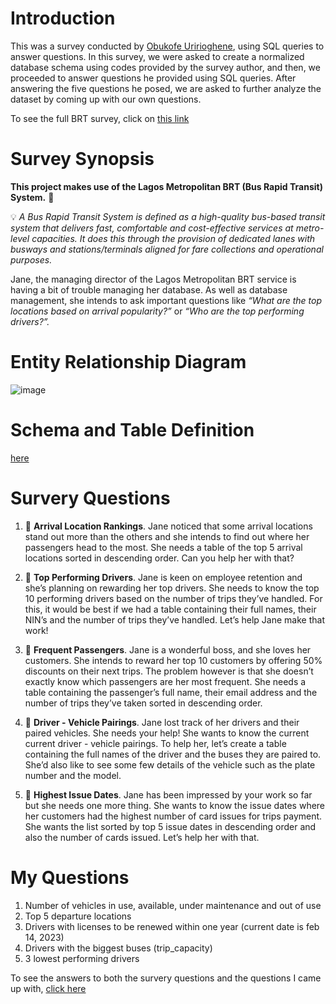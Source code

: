 # Introduction
This was a survey conducted by [Obukofe Uririoghene](https://github.com/JosephObukofe), using SQL queries to answer questions.
In this survey, we were asked to create a normalized database schema using codes provided by the survey author, and then, we proceeded to answer questions he provided using SQL queries.
After answering the five questions he posed, we are asked to further analyze the dataset by coming up with our own questions.

To see the full BRT survey, click on [this link](https://obukofe.notion.site/obukofe/SQL-Survey-501f61a843ab4a60879e60601eedeaac)

# Survey Synopsis

**This project makes use of the Lagos Metropolitan BRT (Bus Rapid Transit) System.** 🚌


💡 *A Bus Rapid Transit System is defined as a high-quality bus-based transit system that delivers fast, comfortable and cost-effective services at metro-level capacities. It does this through the provision of dedicated lanes with busways and stations/terminals aligned for fare collections and operational purposes.*



Jane, the managing director of the Lagos Metropolitan BRT service is having a bit of trouble managing her database. As well as database management, she intends to ask important questions like *“What are the top locations based on arrival popularity?”* or *“Who are the top performing drivers?”.*

# Entity Relationship Diagram
![image](https://user-images.githubusercontent.com/113924978/223856602-dcc5ec24-bafa-4701-8d6c-8965efbf3fad.png)

# Schema and Table Definition
[here](https://github.com/imanjokko/Lagos-Metropolitan-BRT/blob/main/Schema%20and%20Table%20definitions.md)

# Survery Questions
1. 🎯 **Arrival Location Rankings**. Jane noticed that some arrival locations stand out more than the others and she intends to find out where her passengers head to the most. She needs a table of the top 5 arrival locations sorted in descending order. Can you help her with that?

2. 🎯 **Top Performing Drivers**. Jane is keen on employee retention and she’s planning on rewarding her top drivers. She needs to know the top 10 performing drivers based on the number of trips they’ve handled. For this, it would be best if we had a table containing their full names, their NIN’s and the number of trips they’ve handled. Let’s help Jane make that work!

3. 🎯 **Frequent Passengers**. Jane is a wonderful boss, and she loves her customers. She intends to reward her top 10 customers by offering 50% discounts on their next trips. The problem however is that she doesn’t exactly know which passengers are her most frequent. She needs a table containing the passenger’s full name, their email address and the number of trips they’ve taken sorted in descending order. 

4. 🎯 **Driver - Vehicle Pairings**. Jane lost track of her drivers and their paired vehicles. She needs your help! She wants to know the current current driver - vehicle pairings. To help her, let’s create a table containing the full names of the driver and the buses they are paired to. She’d also like to see some few details of the vehicle such as the plate number and the model.

5. 🎯 **Highest Issue Dates**. Jane has been impressed by your work so far but she needs one more thing. She wants to know the issue dates where her customers had the highest number of card issues for trips payment. She wants the list sorted by top 5 issue dates in descending order and also the number of cards issued. Let’s help her with that.

# My Questions
1. Number of vehicles in use, available, under maintenance and out of use
2. Top 5 departure locations
3. Drivers with licenses to be renewed within one year (current date is feb 14, 2023)
4. Drivers with the biggest buses (trip_capacity)
5. 3 lowest performing drivers

To see the answers to both the survery questions and the questions I came up with, [click here]()
